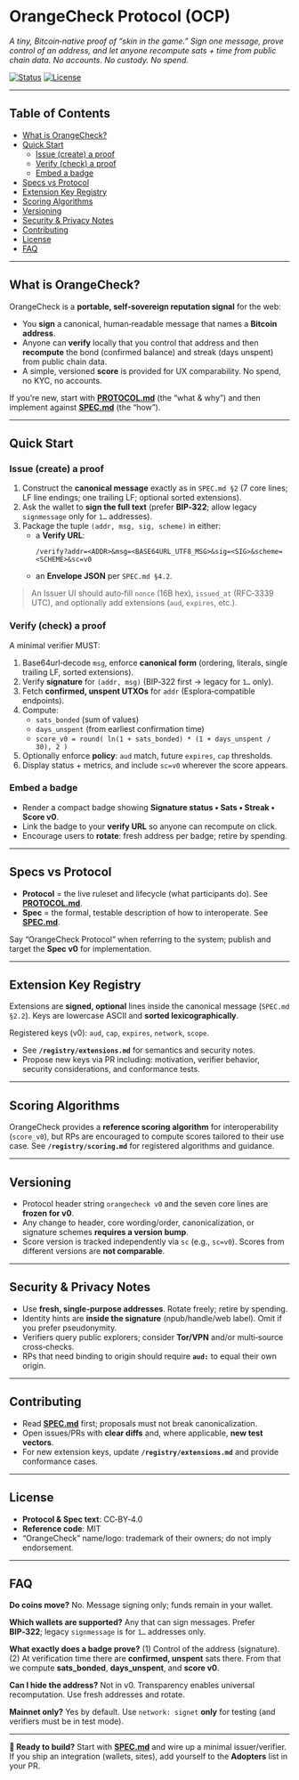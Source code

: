 # OrangeCheck Protocol (OCP)

*A tiny, Bitcoin‑native proof of “skin in the game.” Sign one message, prove control of an address, and let anyone recompute sats + time from public chain data. No accounts. No custody. No spend.*

[![Status](https://img.shields.io/badge/status-draft_v0-informational)](#) [![License](https://img.shields.io/badge/license-CC--BY--4.0%20%2F%20MIT-blue)](#)

---

## Table of Contents

- [What is OrangeCheck?](#what-is-orangecheck)
- [Quick Start](#quick-start)
    - [Issue (create) a proof](#issue-create-a-proof)
    - [Verify (check) a proof](#verify-check-a-proof)
    - [Embed a badge](#embed-a-badge)
- [Specs vs Protocol](#specs-vs-protocol)
- [Extension Key Registry](#extension-key-registry)
- [Scoring Algorithms](#scoring-algorithms)
- [Versioning](#versioning)
- [Security & Privacy Notes](#security--privacy-notes)
- [Contributing](#contributing)
- [License](#license)
- [FAQ](#faq)

---

## What is OrangeCheck?

OrangeCheck is a **portable, self‑sovereign reputation signal** for the web:

- You **sign** a canonical, human‑readable message that names a **Bitcoin address**.
- Anyone can **verify** locally that you control that address and then **recompute** the bond (confirmed balance) and streak (days unspent) from public chain data.
- A simple, versioned **score** is provided for UX comparability. No spend, no KYC, no accounts.

If you’re new, start with **[PROTOCOL.md](./PROTOCOL.md)** (the “what & why”) and then implement against **[SPEC.md](./SPEC.md)** (the “how”).

---

## Quick Start

### Issue (create) a proof

1. Construct the **canonical message** exactly as in `SPEC.md §2` (7 core lines; LF line endings; one trailing LF; optional sorted extensions).
2. Ask the wallet to **sign the full text** (prefer **BIP‑322**; allow legacy `signmessage` only for `1…` addresses).
3. Package the tuple `(addr, msg, sig, scheme)` in either:
    - a **Verify URL**:
      ```
      /verify?addr=<ADDR>&msg=<BASE64URL_UTF8_MSG>&sig=<SIG>&scheme=<SCHEME>&sc=v0
      ```
    - an **Envelope JSON** per `SPEC.md §4.2`.

> An Issuer UI should auto‑fill `nonce` (16B hex), `issued_at` (RFC‑3339 UTC), and optionally add extensions (`aud`, `expires`, etc.).

### Verify (check) a proof

A minimal verifier MUST:

1. Base64url‑decode `msg`, enforce **canonical form** (ordering, literals, single trailing LF, sorted extensions).
2. Verify **signature** for `(addr, msg)` (BIP‑322 first → legacy for `1…` only).
3. Fetch **confirmed, unspent UTXOs** for `addr` (Esplora‑compatible endpoints).
4. Compute:
    - `sats_bonded` (sum of values)
    - `days_unspent` (from earliest confirmation time)
    - `score_v0 = round( ln(1 + sats_bonded) * (1 + days_unspent / 30), 2 )`
5. Optionally enforce **policy**: `aud` match, future `expires`, `cap` thresholds.
6. Display status + metrics, and include `sc=v0` wherever the score appears.

### Embed a badge

- Render a compact badge showing **Signature status • Sats • Streak • Score v0**.
- Link the badge to your **verify URL** so anyone can recompute on click.
- Encourage users to **rotate**: fresh address per badge; retire by spending.

---

## Specs vs Protocol

- **Protocol** = the live ruleset and lifecycle (what participants do). See **[PROTOCOL.md](./PROTOCOL.md)**.
- **Spec** = the formal, testable description of how to interoperate. See **[SPEC.md](./SPEC.md)**.

Say “OrangeCheck Protocol” when referring to the system; publish and target the **Spec v0** for implementation.

---

## Extension Key Registry

Extensions are **signed, optional** lines inside the canonical message (`SPEC.md §2.2`). Keys are lowercase ASCII and **sorted lexicographically**.

Registered keys (v0): `aud`, `cap`, `expires`, `network`, `scope`.

- See **`/registry/extensions.md`** for semantics and security notes.
- Propose new keys via PR including: motivation, verifier behavior, security considerations, and conformance tests.

---

## Scoring Algorithms

OrangeCheck provides a **reference scoring algorithm** for interoperability (`score_v0`), but RPs are encouraged to compute scores tailored to their use case. See **`/registry/scoring.md`** for registered algorithms and guidance.

---

## Versioning

- Protocol header string `orangecheck v0` and the seven core lines are **frozen for v0**.
- Any change to header, core wording/order, canonicalization, or signature schemes **requires a version bump**.
- Score version is tracked independently via `sc` (e.g., `sc=v0`). Scores from different versions are **not comparable**.

---

## Security & Privacy Notes

- Use **fresh, single‑purpose addresses**. Rotate freely; retire by spending.
- Identity hints are **inside the signature** (npub/handle/web label). Omit if you prefer pseudonymity.
- Verifiers query public explorers; consider **Tor/VPN** and/or multi‑source cross‑checks.
- RPs that need binding to origin should require **`aud:`** to equal their own origin.

---

## Contributing

- Read **[SPEC.md](./SPEC.md)** first; proposals must not break canonicalization.
- Open issues/PRs with **clear diffs** and, where applicable, **new test vectors**.
- For new extension keys, update **`/registry/extensions.md`** and provide conformance cases.

---

## License

- **Protocol & Spec text**: CC‑BY‑4.0
- **Reference code**: MIT
- “OrangeCheck” name/logo: trademark of their owners; do not imply endorsement.

---

## FAQ

**Do coins move?** No. Message signing only; funds remain in your wallet.

**Which wallets are supported?** Any that can sign messages. Prefer **BIP‑322**; legacy `signmessage` is for `1…` addresses only.

**What exactly does a badge prove?** (1) Control of the address (signature). (2) At verification time there are **confirmed, unspent** sats there. From that we compute **sats_bonded**, **days_unspent**, and **score v0**.

**Can I hide the address?** Not in v0. Transparency enables universal recomputation. Use fresh addresses and rotate.

**Mainnet only?** Yes by default. Use `network: signet` **only** for testing (and verifiers must be in test mode).

---

**🚀 Ready to build?** Start with **[SPEC.md](./SPEC.md)** and wire up a minimal issuer/verifier. If you ship an integration (wallets, sites), add yourself to the **Adopters** list in your PR.

